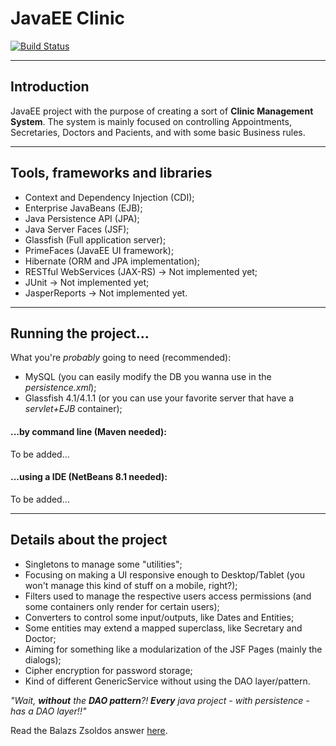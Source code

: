 # JavaEE Clinic
[![Build Status](https://travis-ci.org/matuella/javaee-clinic.svg?branch=master)](https://travis-ci.org/matuella/javaee-clinic)

---
## Introduction
JavaEE project with the purpose of creating a sort of **Clinic Management System**. The system is mainly focused on controlling Appointments, Secretaries, Doctors and Pacients, and with some basic Business rules.

---
## Tools, frameworks and libraries

- Context and Dependency Injection (CDI);
- Enterprise JavaBeans (EJB);
- Java Persistence API (JPA);
- Java Server Faces (JSF);
- Glassfish (Full application server);
- PrimeFaces (JavaEE UI framework);
- Hibernate (ORM and JPA implementation);
- RESTful WebServices (JAX-RS) -> Not implemented yet;
- JUnit -> Not implemented yet;
- JasperReports -> Not implemented yet.

---
## Running the project...

What you're *probably* going to need (recommended): 
- MySQL (you can easily modify the DB you wanna use in the *persistence.xml*);
- Glassfish 4.1/4.1.1 (or you can use your favorite server that have a *servlet+EJB* container);

#### ...by command line (Maven needed):

To be added...

#### ...using a IDE (NetBeans 8.1 needed):

To be added...

---
## Details about the project

- Singletons to manage some "utilities";
- Focusing on making a UI responsive enough to Desktop/Tablet (you won't manage this kind of stuff on a mobile, right?);
- Filters used to manage the respective users access permissions (and some containers only render for certain users);
- Converters to control some input/outputs, like Dates and Entities;
- Some entities may extend a mapped superclass, like Secretary and Doctor;
- Aiming for something like a modularization of the JSF Pages (mainly the dialogs);
- Cipher encryption for password storage;
- Kind of different GenericService without using the DAO layer/pattern.

*"Wait, __without__ the __DAO pattern__?! __Every__ java project  - with persistence - has a DAO layer!!"*

Read the Balazs Zsoldos answer [here](http://stackoverflow.com/questions/3888575/single-dao-generic-crud-methods-jpa-hibernate-spring).
